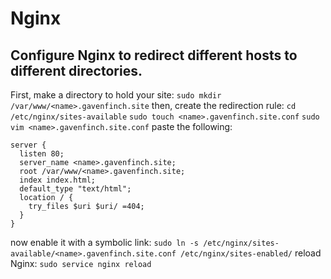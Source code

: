 # Nginx
## Configure Nginx to redirect different hosts to different directories.
First, make a directory to hold your site:
`sudo mkdir /var/www/<name>.gavenfinch.site`
then, create the redirection rule:
`cd /etc/nginx/sites-available`
`sudo touch <name>.gavenfinch.site.conf`
`sudo vim <name>.gavenfinch.site.conf`
paste the following:
```
server {
  listen 80;
  server_name <name>.gavenfinch.site;
  root /var/www/<name>.gavenfinch.site;
  index index.html;
  default_type "text/html";
  location / {
    try_files $uri $uri/ =404;
  }
}
```
now enable it with a symbolic link:
`sudo ln -s /etc/nginx/sites-available/<name>.gavenfinch.site.conf /etc/nginx/sites-enabled/`
reload Nginx:
`sudo service nginx reload`
